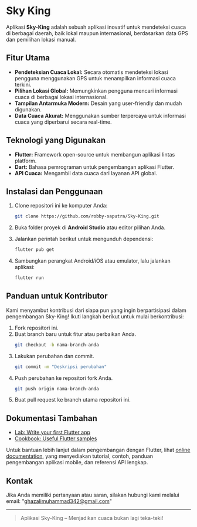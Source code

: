 # Sky King

Aplikasi **Sky-King** adalah sebuah aplikasi inovatif untuk mendeteksi cuaca di berbagai daerah, baik lokal maupun internasional, berdasarkan data GPS dan pemilihan lokasi manual.

## Fitur Utama

- **Pendeteksian Cuaca Lokal:** Secara otomatis mendeteksi lokasi pengguna menggunakan GPS untuk menampilkan informasi cuaca terkini.
- **Pilihan Lokasi Global:** Memungkinkan pengguna mencari informasi cuaca di berbagai lokasi internasional.
- **Tampilan Antarmuka Modern:** Desain yang user-friendly dan mudah digunakan.
- **Data Cuaca Akurat:** Menggunakan sumber terpercaya untuk informasi cuaca yang diperbarui secara real-time.

## Teknologi yang Digunakan

- **Flutter:** Framework open-source untuk membangun aplikasi lintas platform.
- **Dart:** Bahasa pemrograman untuk pengembangan aplikasi Flutter.
- **API Cuaca:** Mengambil data cuaca dari layanan API global.

## Instalasi dan Penggunaan

1. Clone repositori ini ke komputer Anda:
   ```bash
   git clone https://github.com/robby-saputra/Sky-King.git
   ```

2. Buka folder proyek di **Android Studio** atau editor pilihan Anda.

3. Jalankan perintah berikut untuk mengunduh dependensi:
   ```bash
   flutter pub get
   ```

4. Sambungkan perangkat Android/iOS atau emulator, lalu jalankan aplikasi:
   ```bash
   flutter run
   ```

## Panduan untuk Kontributor

Kami menyambut kontribusi dari siapa pun yang ingin berpartisipasi dalam pengembangan Sky-King! Ikuti langkah berikut untuk mulai berkontribusi:

1. Fork repositori ini.
2. Buat branch baru untuk fitur atau perbaikan Anda.
   ```bash
   git checkout -b nama-branch-anda
   ```
3. Lakukan perubahan dan commit.
   ```bash
   git commit -m "Deskripsi perubahan"
   ```
4. Push perubahan ke repositori fork Anda.
   ```bash
   git push origin nama-branch-anda
   ```
5. Buat pull request ke branch utama repositori ini.

## Dokumentasi Tambahan

- [Lab: Write your first Flutter app](https://docs.flutter.dev/get-started/codelab)
- [Cookbook: Useful Flutter samples](https://docs.flutter.dev/cookbook)

Untuk bantuan lebih lanjut dalam pengembangan dengan Flutter, lihat
[online documentation](https://docs.flutter.dev/), yang menyediakan tutorial,
contoh, panduan pengembangan aplikasi mobile, dan referensi API lengkap.

## Kontak

Jika Anda memiliki pertanyaan atau saran, silakan hubungi kami melalui email: "ghazalimuhammad342@gmail.com"

---

> Aplikasi Sky-King – Menjadikan cuaca bukan lagi teka-teki!
